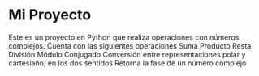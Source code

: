 # Mi Proyecto

Este es un proyecto en Python que realiza operaciones con números complejos.
Cuenta con las siguientes operaciones 
Suma
Producto
Resta
División
Módulo
Conjugado
Conversión entre representaciones polar y cartesiano, en los dos sentidos
Retorna la fase de un número complejo
